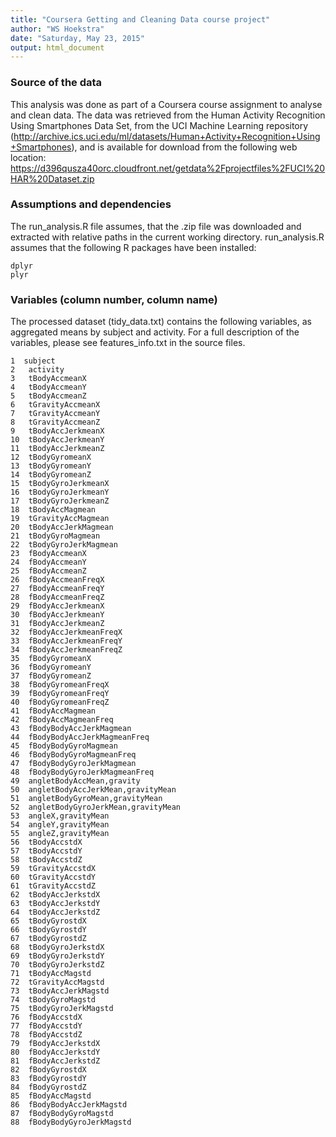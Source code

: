 ```yaml
---
title: "Coursera Getting and Cleaning Data course project"
author: "WS Hoekstra"
date: "Saturday, May 23, 2015"
output: html_document
---
```



### Source of the data
This analysis was done as part of a Coursera course assignment to analyse and clean data. 
The data was retrieved from the Human Activity Recognition Using Smartphones Data Set, from the UCI Machine Learning repository (http://archive.ics.uci.edu/ml/datasets/Human+Activity+Recognition+Using+Smartphones), and is available for download from the following web location: 
https://d396qusza40orc.cloudfront.net/getdata%2Fprojectfiles%2FUCI%20HAR%20Dataset.zip


### Assumptions and dependencies
The run_analysis.R file assumes, that the .zip file was downloaded and extracted with relative paths in the current working directory.
run_analysis.R assumes that the following R packages have been installed:

    dplyr
    plyr


### Variables (column number, column name)
The processed dataset (tidy_data.txt) contains the following variables, as aggregated means by subject and activity.
For a full description of the variables, please see features_info.txt in the source files.


    1  subject
    2	activity
    3	tBodyAccmeanX
    4	tBodyAccmeanY
    5	tBodyAccmeanZ
    6	tGravityAccmeanX
    7	tGravityAccmeanY
    8	tGravityAccmeanZ
    9	tBodyAccJerkmeanX
    10	tBodyAccJerkmeanY
    11	tBodyAccJerkmeanZ
    12	tBodyGyromeanX
    13	tBodyGyromeanY
    14	tBodyGyromeanZ
    15	tBodyGyroJerkmeanX
    16	tBodyGyroJerkmeanY
    17	tBodyGyroJerkmeanZ
    18	tBodyAccMagmean
    19	tGravityAccMagmean
    20	tBodyAccJerkMagmean
    21	tBodyGyroMagmean
    22	tBodyGyroJerkMagmean
    23	fBodyAccmeanX
    24	fBodyAccmeanY
    25	fBodyAccmeanZ
    26	fBodyAccmeanFreqX
    27	fBodyAccmeanFreqY
    28	fBodyAccmeanFreqZ
    29	fBodyAccJerkmeanX
    30	fBodyAccJerkmeanY
    31	fBodyAccJerkmeanZ
    32	fBodyAccJerkmeanFreqX
    33	fBodyAccJerkmeanFreqY
    34	fBodyAccJerkmeanFreqZ
    35	fBodyGyromeanX
    36	fBodyGyromeanY
    37	fBodyGyromeanZ
    38	fBodyGyromeanFreqX
    39	fBodyGyromeanFreqY
    40	fBodyGyromeanFreqZ
    41	fBodyAccMagmean
    42	fBodyAccMagmeanFreq
    43	fBodyBodyAccJerkMagmean
    44	fBodyBodyAccJerkMagmeanFreq
    45	fBodyBodyGyroMagmean
    46	fBodyBodyGyroMagmeanFreq
    47	fBodyBodyGyroJerkMagmean
    48	fBodyBodyGyroJerkMagmeanFreq
    49	angletBodyAccMean,gravity
    50	angletBodyAccJerkMean,gravityMean
    51	angletBodyGyroMean,gravityMean
    52	angletBodyGyroJerkMean,gravityMean
    53	angleX,gravityMean
    54	angleY,gravityMean
    55	angleZ,gravityMean
    56	tBodyAccstdX
    57	tBodyAccstdY
    58	tBodyAccstdZ
    59	tGravityAccstdX
    60	tGravityAccstdY
    61	tGravityAccstdZ
    62	tBodyAccJerkstdX
    63	tBodyAccJerkstdY
    64	tBodyAccJerkstdZ
    65	tBodyGyrostdX
    66	tBodyGyrostdY
    67	tBodyGyrostdZ
    68	tBodyGyroJerkstdX
    69	tBodyGyroJerkstdY
    70	tBodyGyroJerkstdZ
    71	tBodyAccMagstd
    72	tGravityAccMagstd
    73	tBodyAccJerkMagstd
    74	tBodyGyroMagstd
    75	tBodyGyroJerkMagstd
    76	fBodyAccstdX
    77	fBodyAccstdY
    78	fBodyAccstdZ
    79	fBodyAccJerkstdX
    80	fBodyAccJerkstdY
    81	fBodyAccJerkstdZ
    82	fBodyGyrostdX
    83	fBodyGyrostdY
    84	fBodyGyrostdZ
    85	fBodyAccMagstd
    86	fBodyBodyAccJerkMagstd
    87	fBodyBodyGyroMagstd
    88	fBodyBodyGyroJerkMagstd